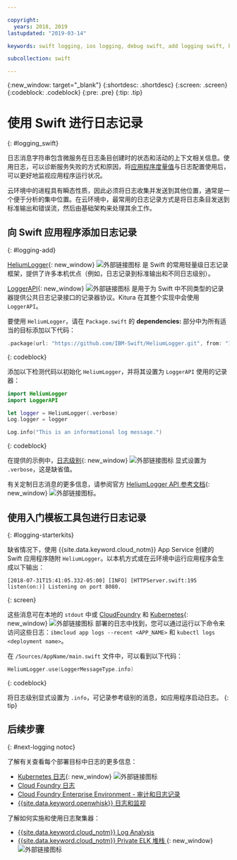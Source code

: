 ```yaml
---

copyright:
  years: 2018, 2019
lastupdated: "2019-03-14"

keywords: swift logging, ios logging, debug swift, add logging swift, heliumlogger swift, loggerapi swift, logger swift, starter kit swift logger

subcollection: swift

---
```


{:new_window: target="_blank"}
{:shortdesc: .shortdesc}
{:screen: .screen}
{:codeblock: .codeblock}
{:pre: .pre}
{:tip: .tip}

# 使用 Swift 进行日志记录
{: #logging_swift}

日志消息字符串包含微服务在日志条目创建时的状态和活动的上下文相关信息。使用日志，可以诊断服务失败的方式和原因，将[应用程序度量值](/docs/swift/cloudnative?topic=swift-metrics#metrics)与日志配置使用后，可以更好地监视应用程序运行状况。

云环境中的进程具有瞬态性质，因此必须将日志收集并发送到其他位置，通常是一个便于分析的集中位置。在云环境中，最常用的日志记录方式是将日志条目发送到标准输出和错误流，然后由基础架构来处理其余工作。

## 向 Swift 应用程序添加日志记录
{: #logging-add}

[HeliumLogger](https://github.com/IBM-Swift/HeliumLogger){: new_window} ![外部链接图标](../../icons/launch-glyph.svg "外部链接图标") 是 Swift 的常用轻量级日志记录框架，提供了许多本机优点（例如，日志记录到标准输出和不同日志级别）。

[LoggerAPI](https://github.com/IBM-Swift/LoggerAPI){: new_window} ![外部链接图标](../../icons/launch-glyph.svg "外部链接图标") 是用于为 Swift 中不同类型的记录器提供公共日志记录接口的记录器协议。Kitura 在其整个实现中会使用 `LoggerAPI`。

要使用 `HeliumLogger`，请在 `Package.swift` 的 **dependencies:** 部分中为所有适当的目标添加以下代码：
```swift
.package(url: "https://github.com/IBM-Swift/HeliumLogger.git", from: "1.7.1")
```
{: codeblock}

添加以下检测代码以初始化 `HeliumLogger`，并将其设置为 `LoggerAPI` 使用的记录器：
```swift
import HeliumLogger
import LoggerAPI

let logger = HeliumLogger(.verbose)
Log.logger = logger

Log.info("This is an informational log message.")
```
{: codeblock}

在提供的示例中，[日志级别](http://ibm-swift.github.io/HeliumLogger/){: new_window} ![外部链接图标](../../icons/launch-glyph.svg "外部链接图标") 显式设置为 `.verbose`，这是缺省值。

有关定制日志消息的更多信息，请参阅官方 [HeliumLogger API 参考文档](http://ibm-swift.github.io/HeliumLogger/){: new_window} ![外部链接图标](../../icons/launch-glyph.svg "外部链接图标")。

## 使用入门模板工具包进行日志记录
{: #logging-starterkits}

缺省情况下，使用 {{site.data.keyword.cloud_notm}} App Service 创建的 Swift 应用程序随附 `HeliumLogger`。以本机方式或在云环境中运行应用程序会生成以下输出：
```
[2018-07-31T15:41:05.332-05:00] [INFO] [HTTPServer.swift:195 listen(on:)] Listening on port 8080.
```
{: screen}

这些消息可在本地的 `stdout` 中或 [CloudFoundry](/docs/cli/reference/bluemix_cli?topic=cloud-cli-ibmcloud_cli#ibmcloud_app_logs) 和 [Kubernetes](https://kubernetes-v1-4.github.io/docs/user-guide/kubectl/kubectl_logs/){: new_window} ![外部链接图标](../../icons/launch-glyph.svg "外部链接图标") 部署的日志中找到，您可以通过运行以下命令来访问这些日志：`ibmcloud app logs --recent <APP_NAME>` 和 `kubectl logs <deployment name>`。

在 `/Sources/AppName/main.swift` 文件中，可以看到以下代码：
```swift
HeliumLogger.use(LoggerMessageType.info)
```
{: codeblock}

将日志级别显式设置为 `.info`，可记录参考级别的消息，如应用程序启动日志。
{: tip}

## 后续步骤
{: #next-logging notoc}

了解有关查看每个部署目标中日志的更多信息：
* [Kubernetes 日志](https://kubernetes-v1-4.github.io/docs/user-guide/kubectl/kubectl_logs/){: new_window} ![外部链接图标](../../icons/launch-glyph.svg "外部链接图标")
* [Cloud Foundry 日志](/docs/cli/reference/ibmcloud?topic=cloud-cli-ibmcloud_cli#ibmcloud_cli)
* [Cloud Foundry Enterprise Environment - 审计和日志记录](/docs/cloud-foundry?topic=cloud-foundry-auditing-logging#auditing-logging)
* [{{site.data.keyword.openwhisk}} 日志和监视](/docs/openwhisk?topic=cloud-functions-openwhisk_logs#openwhisk_logs)

了解如何实施和使用日志聚集器：
* [{{site.data.keyword.cloud_notm}} Log Analysis](/docs/services/CloudLogAnalysis?topic=cloudloganalysis-log_analysis_ov#log_analysis_ov)
* [{{site.data.keyword.cloud_notm}} Private ELK 堆栈 ](https://www.ibm.com/support/knowledgecenter/en/SSBS6K_2.1.0.2/manage_metrics/logging_elk.html){: new_window} ![外部链接图标](../../icons/launch-glyph.svg "外部链接图标")

